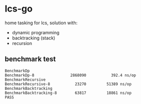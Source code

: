 # lcs-go

home tasking for lcs, solution with:
- dynamic programming
- backtracking (stack)
- recursion

## benchmark test
```
BenchmarkDp
BenchmarkDp-8             	 2868090	       392.4 ns/op
BenchmarkRecursive
BenchmarkRecursive-8      	   23270	     51389 ns/op
BenchmarkBacktracking
BenchmarkBacktracking-8   	   63817	     18861 ns/op
PASS

```